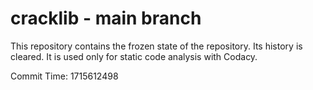 # cracklib - main branch

This repository contains the frozen state of the repository.
Its history is cleared. It is used only for static code
analysis with Codacy.

Commit Time: 1715612498